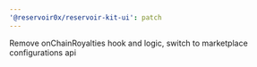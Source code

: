 ```yaml
---
'@reservoir0x/reservoir-kit-ui': patch
---
```


Remove onChainRoyalties hook and logic, switch to marketplace configurations api

